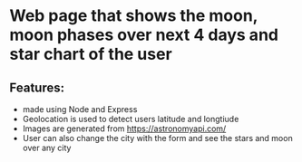 # Web page that shows the moon, moon phases over next 4 days and star chart of the user

## Features:
- made using Node and Express
- Geolocation is used to detect users latitude and longtiude
- Images are generated from https://astronomyapi.com/
- User can also change the city with the form and see the stars and moon over any city
